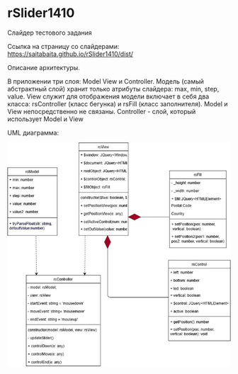 # rSlider1410
Слайдер тестового задания

Ссылка на страницу со слайдерами: https://saitabaita.github.io/rSlider1410/dist/

Описание архитектуры.

В приложении три слоя: Model View и Controller. Модель (самый абстрактный слой) хранит только атрибуты слайдера: max, min, step, value. View служит для отображения модели включает в себя два класса: rsController (класс бегунка) и rsFill (класс заполнителя). Model и View непосредственно не связаны. Controller - слой, который использует Model и View 

UML диаграмма:

<img src="rSlider1410.jpg"/>
